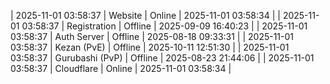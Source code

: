 | 2025-11-01 03:58:37 | Website | Online | 2025-11-01 03:58:34 |
| 2025-11-01 03:58:37 | Registration | Offline | 2025-09-09 16:40:23 |
| 2025-11-01 03:58:37 | Auth Server | Offline | 2025-08-18 09:33:31 |
| 2025-11-01 03:58:37 | Kezan (PvE) | Offline | 2025-10-11 12:51:30 |
| 2025-11-01 03:58:37 | Gurubashi (PvP) | Offline | 2025-08-23 21:44:06 |
| 2025-11-01 03:58:37 | Cloudflare | Online | 2025-11-01 03:58:34 |
